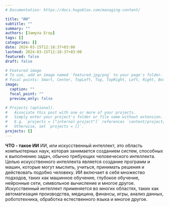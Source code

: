 ```yaml
---
# Documentation: https://docs.hugoblox.com/managing-content/

title: "ИИ"
subtitle: ""
summary: ""
authors: [Замула Егор]
tags: []
categories: []
date: 2024-03-15T12:18:37+03:00
lastmod: 2024-03-15T12:18:37+03:00
featured: false
draft: false

# Featured image
# To use, add an image named `featured.jpg/png` to your page's folder.
# Focal points: Smart, Center, TopLeft, Top, TopRight, Left, Right, BottomLeft, Bottom, BottomRight.
image:
  caption: ""
  focal_point: ""
  preview_only: false

# Projects (optional).
#   Associate this post with one or more of your projects.
#   Simply enter your project's folder or file name without extension.
#   E.g. `projects = ["internal-project"]` references `content/project/deep-learning/index.md`.
#   Otherwise, set `projects = []`.
projects: []
---
```

**ЧТО - такое ИИ**
ИИ, или искусственный интеллект, это область компьютерных наук, которая занимается созданием систем, способных к выполнению задач, обычно требующих человеческого интеллекта. Целью искусственного интеллекта является создание программ и машин, которые могут мыслить, учиться, принимать решения и действовать подобно человеку. ИИ включает в себя множество подходов, таких как машинное обучение, глубокое обучение, нейронные сети, символьное вычисление и многое другое. Искусственный интеллект применяется во многих областях, таких как автоматизация производства, медицина, финансы, игры, анализ данных, робототехника, обработка естественного языка и многое другое.

